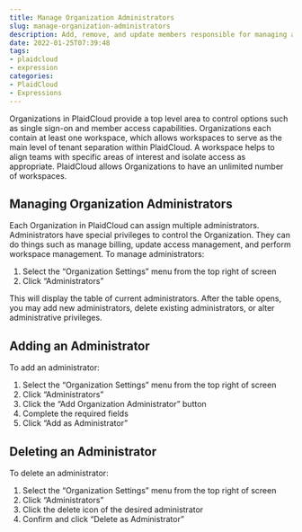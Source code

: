 ```yaml
---
title: Manage Organization Administrators
slug: manage-organization-administrators
description: Add, remove, and update members responsible for managing an organization
date: 2022-01-25T07:39:48
tags:
- plaidcloud
- expression
categories:
- PlaidCloud
- Expressions
---
```



Organizations in PlaidCloud provide a top level area to control options such as single sign-on and member access capabilities. Organizations each contain at least one workspace, which allows workspaces to serve as the main level of tenant separation within PlaidCloud. A workspace helps to align teams with specific areas of interest and isolate access as appropriate. PlaidCloud allows Organizations to have an unlimited number of workspaces.



## Managing Organization Administrators


Each Organization in PlaidCloud can assign multiple administrators. Administrators have special privileges to control the Organization. They can do things such as manage billing, update access management, and perform workspace management. To manage administrators:


1. Select the “Organization Settings” menu from the top right of screen
2. Click “Administrators”

This will display the table of current administrators. After the table opens, you may add new administrators, delete existing administrators, or alter administrative privileges.



## Adding an Administrator


To add an administrator:


1. Select the “Organization Settings” menu from the top right of screen
2. Click “Administrators”
3. Click the “Add Organization Administrator” button
4. Complete the required fields
5. Click “Add as Administrator”

## Deleting an Administrator


To delete an administrator:


1. Select the “Organization Settings” menu from the top right of screen
2. Click “Administrators”
3. Click the delete icon of the desired administrator
4. Confirm and click “Delete as Administrator”
